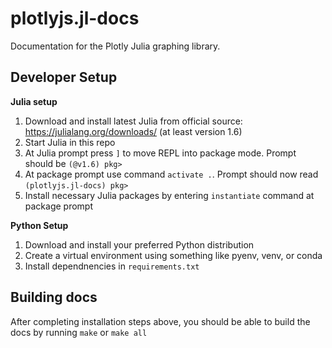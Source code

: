 # plotlyjs.jl-docs

Documentation for the Plotly Julia graphing library.

## Developer Setup


**Julia setup**

1. Download and install latest Julia from official source: https://julialang.org/downloads/ (at least version 1.6)
2. Start Julia in this repo
3. At Julia prompt press `]` to move REPL into package mode. Prompt should be `(@v1.6) pkg>`
4. At package prompt use command `activate .`. Prompt should now read `(plotlyjs.jl-docs) pkg>`
5. Install necessary Julia packages by entering `instantiate` command at package prompt

**Python Setup**

1. Download and install your preferred Python distribution
2. Create a virtual environment using something like pyenv, venv, or conda
3. Install dependnencies in `requirements.txt`


## Building docs

After completing installation steps above, you should be able to build the docs by running `make` or `make all`

